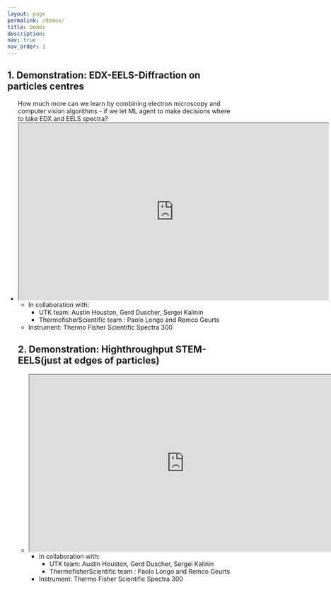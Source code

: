 ```yaml
---
layout: page
permalink: /demos/
title: Demos
description: 
nav: true
nav_order: 3
---
```

## 1. Demonstration: EDX-EELS-Diffraction on particles centres

<ul class="grid">
How much more can we learn by combining electron microscopy and computer vision algorithms - if we let ML agent to make decisions where to take EDX and EELS spectra? 
<li class="video" markdown="1">
<iframe src="https://drive.google.com/file/d/10r46FSJ8xkyWfAw7eQLbicskhitczgb2/preview" width="700" height="400" allow="autoplay"></iframe>

- In collaboration with:
    -  UTK team: Austin Houston, Gerd Duscher, Sergei Kalinin
    - ThermofisherScientific team : Paolo Longo and Remco Geurts
- Instrument: Thermo Fisher Scientific Spectra 300 


## 2. Demonstration: Highthroughput STEM-EELS(just at edges of particles)

<ul class="grid">

<li class="video" markdown="1">
<iframe src="https://drive.google.com/file/d/1IwwQWM8gtZPU4CtJQKtT_yW49WC3iYxK/preview" width="700" height="400" allow="autoplay"></iframe>

- In collaboration with:
    -  UTK team: Austin Houston, Gerd Duscher, Sergei Kalinin
    - ThermofisherScientific team : Paolo Longo and Remco Geurts
- Instrument: Thermo Fisher Scientific Spectra 300 


</li>

</ul>


